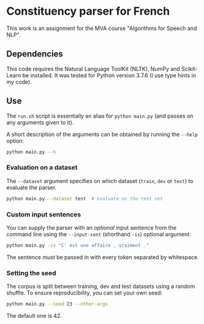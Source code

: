 # Constituency parser for French

This work is an assignment for the MVA course "Algorithms for Speech and NLP".

## Dependencies

This code requires the Natural Language ToolKit (NLTK), NumPy and Scikit-Learn be installed.
It was tested for Python version 3.7.6 (I use type hints in my code).

## Use


The `run.sh` script is essentially an alias for `python main.py` (and passes on any arguments given to it).

A short description of the arguments can be obtained by running the `--help` option:
```bash
python main.py --h
```

### Evaluation on a dataset

The `--dataset` argument specifies on which dataset (`train`, `dev` or `test`) to evaluate the parser.
```bash
python main.py --dataset test  # evaluate on the test set
```

### Custom input sentences

You can supply the parser with an *optional* input sentence from the command line using the `--input-sent` (shorthand `-is`) optional argument:
```bash
python main.py -is "C' est une affaire , vraiment ."
```
The sentence *must* be passed in with every token separated by whitespace.

### Setting the seed

The corpus is split between training, dev and test datasets using a random shuffle. To ensure reproducibility, you can set your own seed:
```bash
python main.py --seed 23 --other-args
```
The default one is 42.
